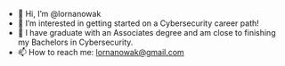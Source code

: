 - 👋 Hi, I’m @lornanowak
- 👀 I’m interested in getting started on a Cybersecurity career path! 
- 🌱 I have graduate with an Associates degree and am close to finishing my Bachelors in Cybersecurity.
- 📫 How to reach me: lornanowak@gmail.com
